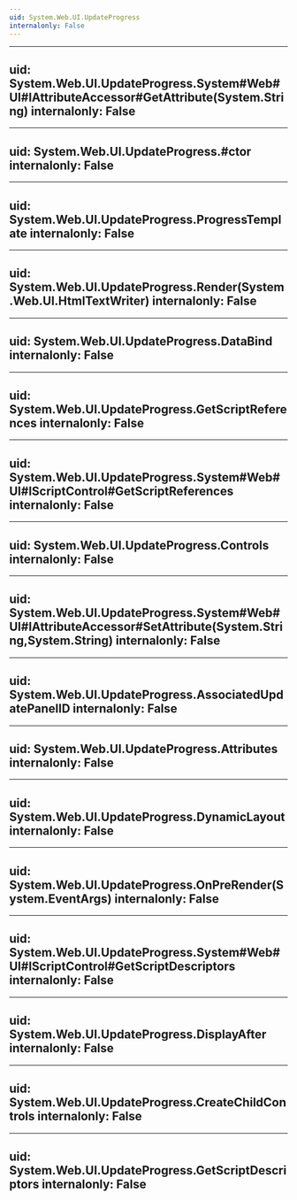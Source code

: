 ```yaml
---
uid: System.Web.UI.UpdateProgress
internalonly: False
---
```


---
uid: System.Web.UI.UpdateProgress.System#Web#UI#IAttributeAccessor#GetAttribute(System.String)
internalonly: False
---

---
uid: System.Web.UI.UpdateProgress.#ctor
internalonly: False
---

---
uid: System.Web.UI.UpdateProgress.ProgressTemplate
internalonly: False
---

---
uid: System.Web.UI.UpdateProgress.Render(System.Web.UI.HtmlTextWriter)
internalonly: False
---

---
uid: System.Web.UI.UpdateProgress.DataBind
internalonly: False
---

---
uid: System.Web.UI.UpdateProgress.GetScriptReferences
internalonly: False
---

---
uid: System.Web.UI.UpdateProgress.System#Web#UI#IScriptControl#GetScriptReferences
internalonly: False
---

---
uid: System.Web.UI.UpdateProgress.Controls
internalonly: False
---

---
uid: System.Web.UI.UpdateProgress.System#Web#UI#IAttributeAccessor#SetAttribute(System.String,System.String)
internalonly: False
---

---
uid: System.Web.UI.UpdateProgress.AssociatedUpdatePanelID
internalonly: False
---

---
uid: System.Web.UI.UpdateProgress.Attributes
internalonly: False
---

---
uid: System.Web.UI.UpdateProgress.DynamicLayout
internalonly: False
---

---
uid: System.Web.UI.UpdateProgress.OnPreRender(System.EventArgs)
internalonly: False
---

---
uid: System.Web.UI.UpdateProgress.System#Web#UI#IScriptControl#GetScriptDescriptors
internalonly: False
---

---
uid: System.Web.UI.UpdateProgress.DisplayAfter
internalonly: False
---

---
uid: System.Web.UI.UpdateProgress.CreateChildControls
internalonly: False
---

---
uid: System.Web.UI.UpdateProgress.GetScriptDescriptors
internalonly: False
---
